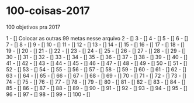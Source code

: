 # 100-coisas-2017
100 objetivos pra 2017

1 - [] Colocar as outras 99 metas nesse arquivo
2 - []
3 - []
4 - []
5 - []
6 - []
7 - []
8 - []
9 - []
10 - []
11 - []
12 - []
13 - []
14 - []
15 - []
16 - []
17 - []
18 - []
19 - []
20 - []
21 - []
22 - []
23 - []
24 - []
25 - []
26 - []
27 - []
28 - []
29 - []
30 - []
31 - []
32 - []
33 - []
34 - []
35 - []
36 - []
37 - []
38 - []
39 - []
40 - []
41 - []
42 - []
43 - []
44 - []
45 - []
46 - []
47 - []
48 - []
49 - []
50 - []
51 - []
52 - []
53 - []
54 - []
55 - []
56 - []
57 - []
58 - []
59 - []
60 - []
61 - []
62 - []
63 - []
64 - []
65 - []
66 - []
67 - []
68 - []
69 - []
70 - []
71 - []
72 - []
73 - []
74 - []
75 - []
76 - []
77 - []
78 - []
79 - []
80 - []
81 - []
82 - []
83 - []
84 - []
85 - []
86 - []
87 - []
88 - []
89 - []
90 - []
91 - []
92 - []
93 - []
94 - []
95 - []
96 - []
97 - []
98 - []
99 - []
100 - []
